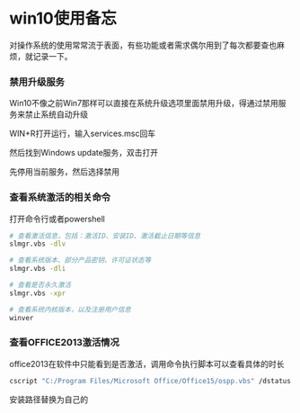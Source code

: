 # win10使用备忘

对操作系统的使用常常流于表面，有些功能或者需求偶尔用到了每次都要查也麻烦，就记录一下。

### 禁用升级服务

Win10不像之前Win7那样可以直接在系统升级选项里面禁用升级，得通过禁用服务来禁止系统自动升级

WIN+R打开运行，输入services.msc回车

然后找到Windows update服务，双击打开

先停用当前服务，然后选择禁用

### 查看系统激活的相关命令

打开命令行或者powershell

```bash
# 查看激活信息，包括：激活ID、安装ID、激活截止日期等信息
slmgr.vbs -dlv

# 查看系统版本、部分产品密钥、许可证状态等
slmgr.vbs -dli

# 查看是否永久激活
slmgr.vbs -xpr

# 查看系统内核版本，以及注册用户信息
winver
```

### 查看OFFICE2013激活情况

office2013在软件中只能看到是否激活，调用命令执行脚本可以查看具体的时长

```bash
cscript "C:/Program Files/Microsoft Office/Office15/ospp.vbs" /dstatus
```

安装路径替换为自己的